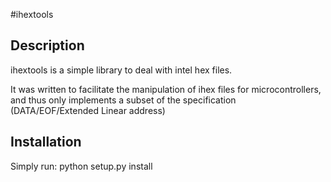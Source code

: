 #ihextools


## Description


ihextools is a simple library to deal with intel hex files.

It was written to facilitate the manipulation of ihex files for microcontrollers,
and thus only implements a subset of the specification
(DATA/EOF/Extended Linear address)


## Installation

Simply run: python setup.py install

